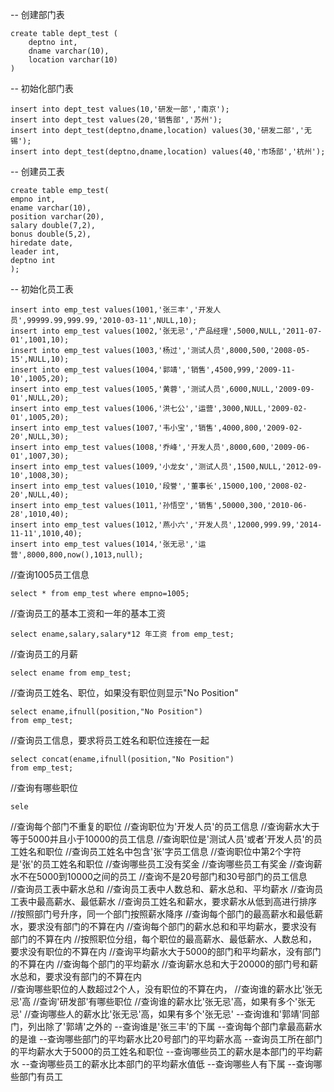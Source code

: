 -- 创建部门表

```
create table dept_test (
	deptno int,
	dname varchar(10),
	location varchar(10)
)
```

-- 初始化部门表

```
insert into dept_test values(10,'研发一部','南京');
insert into dept_test values(20,'销售部','苏州');
insert into dept_test(deptno,dname,location) values(30,'研发二部','无锡');
insert into dept_test(deptno,dname,location) values(40,'市场部','杭州');
```

-- 创建员工表

```
create table emp_test(
empno int,
ename varchar(10),
position varchar(20),
salary double(7,2),
bonus double(5,2),
hiredate date,
leader int,
deptno int 
);
```

-- 初始化员工表

```
insert into emp_test values(1001,'张三丰','开发人员',99999.99,999.99,'2010-03-11',NULL,10);
insert into emp_test values(1002,'张无忌','产品经理',5000,NULL,'2011-07-01',1001,10);
insert into emp_test values(1003,'杨过','测试人员',8000,500,'2008-05-15',NULL,10);
insert into emp_test values(1004,'郭靖','销售',4500,999,'2009-11-10',1005,20);
insert into emp_test values(1005,'黄蓉','测试人员',6000,NULL,'2009-09-01',NULL,20);
insert into emp_test values(1006,'洪七公','运营',3000,NULL,'2009-02-01',1005,20);
insert into emp_test values(1007,'韦小宝','销售',4000,800,'2009-02-20',NULL,30);
insert into emp_test values(1008,'乔峰','开发人员',8000,600,'2009-06-01',1007,30);
insert into emp_test values(1009,'小龙女','测试人员',1500,NULL,'2012-09-10',1008,30);
insert into emp_test values(1010,'段誉','董事长',15000,100,'2008-02-20',NULL,40);
insert into emp_test values(1011,'孙悟空','销售',50000,300,'2010-06-28',1010,40);
insert into emp_test values(1012,'燕小六','开发人员',12000,999.99,'2014-11-11',1010,40);
insert into emp_test values(1014,'张无忌','运营',8000,800,now(),1013,null);
```

//查询1005员工信息

```mysql
select * from emp_test where empno=1005;
```

//查询员工的基本工资和一年的基本工资

```mysql
select ename,salary,salary*12 年工资 from emp_test;
```

//查询员工的月薪

```mysql
select ename from emp_test;
```

//查询员工姓名、职位，如果没有职位则显示"No Position"

```mysql	
select ename,ifnull(position,"No Position")
from emp_test;
```

//查询员工信息，要求将员工姓名和职位连接在一起

```mysql
select concat(ename,ifnull(position,"No Position")
from emp_test;
```

//查询有哪些职位

```mysql
sele
```



//查询每个部门不重复的职位
//查询职位为'开发人员'的员工信息
//查询薪水大于等于5000并且小于10000的员工信息
//查询职位是'测试人员'或者'开发人员'的员工姓名和职位
//查询员工姓名中包含'张'字员工信息
//查询职位中第2个字符是'张'的员工姓名和职位
//查询哪些员工没有奖金
//查询哪些员工有奖金
//查询薪水不在5000到10000之间的员工
//查询不是20号部门和30号部门的员工信息	
//查询员工表中薪水总和
//查询员工表中人数总和、薪水总和、平均薪水
//查询员工表中最高薪水、最低薪水
//查询员工姓名和薪水，要求薪水从低到高进行排序
//按照部门号升序，同一个部门按照薪水降序
//查询每个部门的最高薪水和最低薪水，要求没有部门的不算在内
//查询每个部门的薪水总和和平均薪水，要求没有部门的不算在内
//按照职位分组，每个职位的最高薪水、最低薪水、人数总和，要求没有职位的不算在内
//查询平均薪水大于5000的部门和平均薪水，没有部门的不算在内
//查询每个部门的平均薪水
//查询薪水总和大于20000的部门号和薪水总和，要求没有部门的不算在内  
//查询哪些职位的人数超过2个人，没有职位的不算在内，
//查询谁的薪水比'张无忌'高 
//查询'研发部'有哪些职位
//查询谁的薪水比'张无忌'高，如果有多个'张无忌'
//查询哪些人的薪水比'张无忌'高，如果有多个'张无忌'
--查询谁和'郭靖'同部门，列出除了'郭靖'之外的
--查询谁是'张三丰'的下属
--查询每个部门拿最高薪水的是谁
--查询哪些部门的平均薪水比20号部门的平均薪水高
--查询员工所在部门的平均薪水大于5000的员工姓名和职位
--查询哪些员工的薪水是本部门的平均薪水
--查询哪些员工的薪水比本部门的平均薪水值低
--查询哪些人有下属
--查询哪些部门有员工